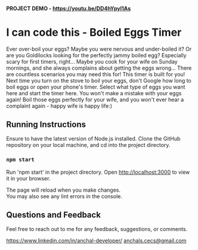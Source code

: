 #### PROJECT DEMO  - https://youtu.be/DD4hYpyl1As


# I can code this - Boiled Eggs Timer

Ever over-boil your eggs? Maybe you were nervous and under-boiled it? Or are you Goldilocks looking for the perfectly jammy boiled egg? Especially scary for first timers, right... 
Maybe you cook for your wife on Sunday mornings, and she always complains about getting the eggs wrong... There are countless scenarios you may need this for!
This timer is built for you! Next time you turn on the stove to boil your eggs, don't Google how long to boil eggs or open your phone's timer. 
Select what type of eggs you want here and start the timer here. You won't make a mistake with your eggs again!
  Boil those eggs perfectly for your wife, and you won't ever hear a complaint again - happy wife is happy life:)

  
## Running Instructions

Ensure to have the latest version of Node.js installed. Clone the GitHub repository on your local machine, and cd into the project directory.  

### `npm start`

Run 'npm start' in the project directory.
Open [http://localhost:3000](http://localhost:3000) to view it in your browser.

The page will reload when you make changes.\
You may also see any lint errors in the console.

## Questions and Feedback

Feel free to reach out to me for any feedback, suggestions, or comments. 

https://www.linkedin.com/in/anchal-developer/
anchals.cecs@gmail.com
